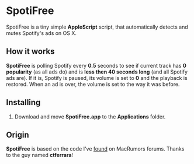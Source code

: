 # SpotiFree
SpotiFree is a tiny simple **AppleScript** script, that automatically detects and mutes Spotify's ads on OS X.

## How it works
**SpotiFree** is polling Spotify every **0.5** seconds to see if current track has **0 popularity** (as all ads do) and is  **less then 40 seconds long** (and all Spotify ads are). If it is, Spotify is paused, its volume is set to **0** and the playback is restored. When an ad is over, the volume is set to the way it was before.

## Installing
1. Download and move **SpotiFree.app** to the **Applications** folder.

## Origin
**SpotiFree** is based on the code I've [found](http://forums.macrumors.com/showthread.php?p=16033608) on MacRumors forums. Thanks to the guy named **ctferrara**!